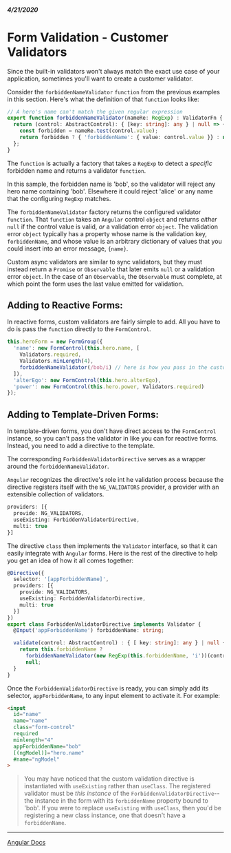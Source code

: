 ##### 4/21/2020
# Form Validation - Customer Validators
Since the built-in validators won't always match the exact use case of your application, sometimes you'll want to create a customer validator.

Consider the `forbiddenNameValidator` `function` from the previous examples in this section.  Here's what the definition of that `function` looks like:

```ts
// A hero's name can't match the given regular expression
export function forbiddenNameValidator(nameRe: RegExp) : ValidatorFn {
  return (control: AbstractControl): { [key: string]: any } | null => {
    const forbidden = nameRe.test(control.value);
    return forbidden ? { 'forbiddenName': { value: control.value }} : null;
  };
}
```

The `function` is actually a factory that takes a `RegExp` to detect a _specific_ forbidden name and returns a validator `function`.

In this sample, the forbidden name is 'bob', so the validator will reject any hero name containing 'bob'.  Elsewhere it could reject 'alice' or any name that the configuring `RegExp` matches.

The `forbiddenNameValidator` factory returns the configured validator `function`.  That `function` takes an `Angular` control `object` and returns _either_ `null` if the control value is valid, _or_ a validation error `object`.  The validation error `object` typically has a property whose name is the validation key, `forbiddenName`, and whose value is an arbitrary dictionary of values that you could insert into an error message, `{name}`.

Custom async validators are similar to sync validators, but they must instead return a `Promise` or `Observable` that later emits `null` or a validation error `object`. In the case of an `Observable`, the `Observable` must complete, at which point the form uses the last value emitted for validation.

## Adding to Reactive Forms:
In reactive forms, custom validators are fairly simple to add.  All you have to do is pass the `function` directly to the `FormControl`.

```ts
this.heroForm = new FormGroup({
  'name': new FormControl(this.hero.name, [
    Validators.required,
    Validators.minLength(4),
    forbiddenNameValidator(/bob/i) // here is how you pass in the custom validator
  ]),
  'alterEgo': new FormControl(this.hero.alterEgo),
  'power': new FormControl(this.hero.power, Validators.required)
});
```

## Adding to Template-Driven Forms:
In template-driven forms, you don't have direct access to the `FormControl` instance, so you can't pass the validator in like you can for reactive forms.  Instead, you need to add a directive to the template.

The corresponding `ForbiddenValidatorDirective` serves as a wrapper around the `forbiddenNameValidator`.

`Angular` recognizes the directive's role int he validation process because the directive registers itself with the `NG_VALIDATORS` provider, a provider with an extensible collection of validators.

```ts
providers: [{ 
  provide: NG_VALIDATORS, 
  useExisting: ForbiddenValidatorDirective, 
  multi: true
}]
```

The directive `class` then implements the `Validator` interface, so that it can easily integrate with `Angular` forms.  Here is the rest of the directive to help you get an idea of how it all comes together:

```ts
@Directive({
  selector: '[appForbiddenName]',
  providers: [{ 
    provide: NG_VALIDATORS, 
    useExisting: ForbiddenValidatorDirective, 
    multi: true
  }]
})
export class ForbiddenValidatorDirective implements Validator {
  @Input('appForbiddenName') forbiddenName: string;

  validate(control: AbstractControl) : { [ key: string]: any } | null {
    return this.forbiddenName ? 
      forbiddenNameValidator(new RegExp(this.forbiddenName, 'i'))(control) : 
      null;
  }
}
```

Once the `ForbiddenValidatorDirective` is ready, you can simply add its selector, `appForbiddenName`, to any input element to activate it.  For example:

```html
<input
  id="name"
  name="name"
  class="form-control"
  required
  minlength="4"
  appForbiddenName="bob"
  [(ngModel)]="hero.name"
  #name="ngModel"
>
```

  > You may have noticed that the custom validation directive is instantiated with `useExisting` rather than `useClass`.  The registered validator must be _this instance_ of the `ForbiddenValidatorDirective`--the instance in the form with its `forbiddenName` property bound to 'bob'.  If you were to replace `useExisting` with `useClass`, then you'd be registering a new class instance, one that doesn't have a `forbiddenName`.

---

[Angular Docs](https://angular.io/guide/form-validation#custom-validators)
